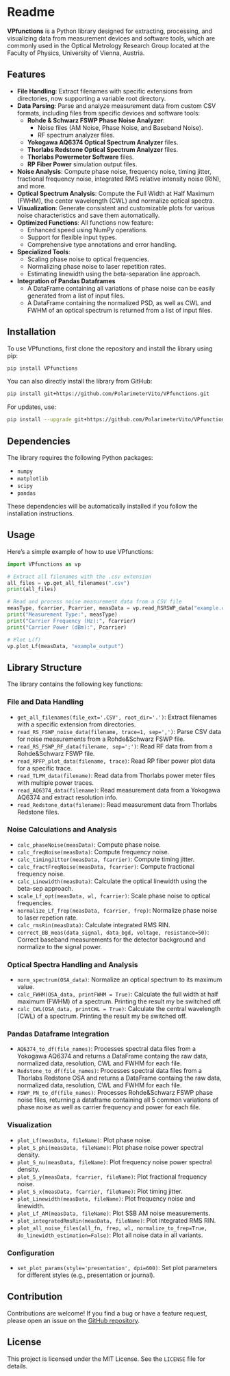 # Readme

**VPfunctions** is a Python library designed for extracting, processing, and visualizing data from measurement devices and software tools, which are commonly used in the Optical Metrology Research Group located at the Faculty of Physics, University of Vienna, Austria.

## Features

- **File Handling**: Extract filenames with specific extensions from directories, now supporting a variable root directory.
- **Data Parsing**: Parse and analyze measurement data from custom CSV formats, including files from specific devices and software tools:
  - **Rohde & Schwarz FSWP Phase Noise Analyzer**:
    - Noise files (AM Noise, Phase Noise, and Baseband Noise).
    - RF spectrum analyzer files.
  - **Yokogawa AQ6374 Optical Spectrum Analyzer** files.
  - **Thorlabs Redstone Optical Spectrum Analyzer** files.
  - **Thorlabs Powermeter Software** files.
  - **RP Fiber Power** simulation output files.
- **Noise Analysis**: Compute phase noise, frequency noise, timing jitter, fractional frequency noise, integrated RMS relative intensity noise (RIN), and more.
- **Optical Spectrum Analysis**: Compute the Full Width at Half Maximum (FWHM), the center wavelength (CWL) and normalize optical spectra.
- **Visualization**: Generate consistent and customizable plots for various noise characteristics and save them automatically.
- **Optimized Functions**: All functions now feature:
  - Enhanced speed using NumPy operations.
  - Support for flexible input types.
  - Comprehensive type annotations and error handling.
- **Specialized Tools**:
  - Scaling phase noise to optical frequencies.
  - Normalizing phase noise to laser repetition rates.
  - Estimating linewidth using the beta-separation line approach.
- **Integration of Pandas Dataframes**
  - A DataFrame containing all variations of phase noise can be easily generated from a list of input files.
  - A DataFrame containing the normalized PSD, as well as CWL and FWHM of an optical spectrum is returned from a list of input files.


## Installation

To use VPfunctions, first clone the repository and install the library using pip:

```bash
pip install VPfunctions
```

You can also directly install the library from GitHub:

```bash
pip install git+https://github.com/PolarimeterVito/VPfunctions.git
```

For updates, use:
```bash
pip install --upgrade git+https://github.com/PolarimeterVito/VPfunctions.git
```

## Dependencies

The library requires the following Python packages:

- `numpy`
- `matplotlib`
- `scipy`
- `pandas`

These dependencies will be automatically installed if you follow the installation instructions.

## Usage

Here’s a simple example of how to use VPfunctions:

```python
import VPfunctions as vp

# Extract all filenames with the .csv extension
all_files = vp.get_all_filenames(".csv")
print(all_files)

# Read and process noise measurement data from a CSV file
measType, fcarrier, Pcarrier, measData = vp.read_RSRSWP_data("example.csv")
print("Measurement Type:", measType)
print("Carrier Frequency (Hz):", fcarrier)
print("Carrier Power (dBm):", Pcarrier)

# Plot L(f)
vp.plot_Lf(measData, "example_output")
```

## Library Structure

The library contains the following key functions:

### File and Data Handling

- `get_all_filenames(file_ext='.CSV', root_dir='.')`: Extract filenames with a specific extension from directories.
- `read_RS_FSWP_noise_data(filename, trace=1, sep=',')`: Parse CSV data for noise measurements from a Rohde&Schwarz FSWP file.
- `read_RS_FSWP_RF_data(filename, sep=';')`: Read RF data from from a Rohde&Schwarz FSWP file.
- `read_RPFP_plot_data(filename, trace)`: Read RP fiber power plot data for a specific trace.
- `read_TLPM_data(filename)`: Read data from Thorlabs power meter files with multiple power traces.
- `read_AQ6374_data(filename)`: Read measurement data from a Yokogawa AQ6374 and extract resolution info.
- `read_Redstone_data(filename)`: Read measurement data from Thorlabs Redstone files.


### Noise Calculations and Analysis

- `calc_phaseNoise(measData)`: Compute phase noise.
- `calc_freqNoise(measData)`: Compute frequency noise.
- `calc_timingJitter(measData, fcarrier)`: Compute timing jitter.
- `calc_fractFreqNoise(measData, fcarrier)`: Compute fractional frequency noise.
- `calc_Linewidth(measData)`: Calculate the optical linewidth using the beta-sep approach.
- `scale_Lf_opt(measData, wl, fcarrier)`: Scale phase noise to optical frequencies.
- `normalize_Lf_frep(measData, fcarrier, frep)`: Normalize phase noise to laser repetion rate.
- `calc_rmsRin(measData)`: Calculate integrated RMS RIN.
- `correct_BB_meas(data_signal, data_bgd, voltage, resistance=50)`: Correct baseband measurements for the detector background and normalize to the signal power.

### Optical Spectra Handling and Analysis

- `norm_spectrum(OSA_data)`: Normalize an optical spectrum to its maximum value.
- `calc_FWHM(OSA_data, printFWHM = True)`: Calculate the full width at half maximum (FWHM) of a spectrum. Printing the result my be switched off.
- `calc_CWL(OSA_data, printCWL = True)`: Calculate the central wavelength (CWL) of a spectrum. Printing the result my be switched off.

### Pandas Dataframe Integration

 - `AQ6374_to_df(file_names)`: Processes spectral data files from a Yokogawa AQ6374 and returns a DataFrame containg the raw data, normalized data, resolution, CWL and FWHM for each file.
 - `Redstone_to_df(file_names)`: Processes spectral data files from a Thorlabs Redstone OSA and returns a DataFrame containg the raw data, normalized data, resolution, CWL and FWHM for each file.
 - `FSWP_PN_to_df(file_names)`: Processes Rohde&Schwarz FSWP phase noise files, returning a dataframe containing all 5 common variations of phase noise as well as carrier frequency and power for each file.

### Visualization

- `plot_Lf(measData, fileName)`: Plot phase noise.
- `plot_S_phi(measData, fileName)`: Plot phase noise power spectral density.
- `plot_S_nu(measData, fileName)`: Plot frequency noise power spectral density.
- `plot_S_y(measData, fcarrier, fileName)`: Plot fractional frequency noise.
- `plot_S_x(measData, fcarrier, fileName)`: Plot timing jitter.
- `plot_Linewidth(measData, fileName)`: Plot frequency noise and linewidth.
- `plot_Lf_AM(measData, fileName)`: Plot SSB AM noise measurements.
- `plot_integratedRmsRin(measData, fileName)`: Plot integrated RMS RIN.
- `plot_all_noise_files(all_fn, frep, wl, normalize_to_frep=True, do_linewidth_estimation=False)`: Plot all noise data in all variants.

### Configuration

- `set_plot_params(style='presentation', dpi=600)`: Set plot parameters for different styles (e.g., presentation or journal).

## Contribution

Contributions are welcome! If you find a bug or have a feature request, please open an issue on the [GitHub repository](https://github.com/yourusername/VPfunctions).

## License

This project is licensed under the MIT License. See the `LICENSE` file for details.